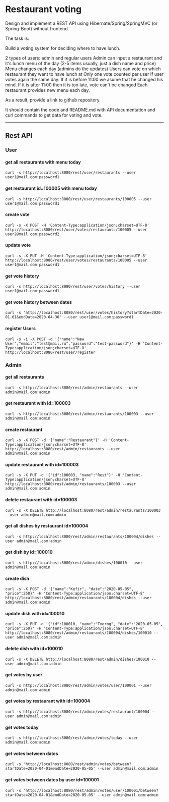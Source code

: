 # Restaurant voting

Design and implement a REST API using Hibernate/Spring/SpringMVC (or Spring-Boot) without frontend.

The task is:

Build a voting system for deciding where to have lunch.

2 types of users: admin and regular users Admin can input a restaurant and it's lunch menu of the day (2-5 items usually, just a dish name and price) Menu changes each day (admins do the updates) Users can vote on which restaurant they want to have lunch at Only one vote counted per user If user votes again the same day: If it is before 11:00 we asume that he changed his mind. If it is after 11:00 then it is too late, vote can't be changed Each restaurant provides new menu each day.

As a result, provide a link to github repository.

It should contain the code and README.md with API documentation and curl commands to get data for voting and vote.

---

## Rest API
### User
#### get all restaurants with menu today
`curl -s http://localhost:8080/rest/user/restaurants --user user1@mail.com:password1`
#### get restaurant id=100005 with menu today
`curl -s http://localhost:8080/rest/user/restaurants/100005 --user user1@mail.com:password1`
#### create vote
`curl -s -X POST -H 'Content-Type:application/json;charset=UTF-8' http://localhost:8080/rest/user/votes/restaurants/100005 --user user2@mail.com:password2`
#### update vote
`curl -s -X PUT -H 'Content-Type:application/json;charset=UTF-8' http://localhost:8080/rest/user/votes/restaurants/100005 --user user1@mail.com:password1`
#### get vote history
`curl -s http://localhost:8080/rest/user/votes/history --user user1@mail.com:password1`
#### get vote history between dates
`curl -s 'http://localhost:8080/rest/user/votes/history?startDate=2020-01-01&endDate=2020-04-30' --user user1@mail.com:password1`
#### register Users
`curl -s -i -X POST -d '{"name":"New User","email":"test@mail.ru","password":"test-password"}' -H 'Content-Type:application/json;charset=UTF-8' http://localhost:8080/rest/user/register`

### Admin 
#### get all restaurants
`curl -s http://localhost:8080/rest/admin/restaurants --user admin@mail.com:admin`
#### get restaurant with id=100003
`curl -s http://localhost:8080/rest/admin/restaurants/100003 --user admin@mail.com:admin`
#### create restaurant
`curl -s -X POST -d '{"name":"Restaurant"}' -H 'Content-Type:application/json;charset=UTF-8' http://localhost:8080/rest/admin/restaurants --user admin@mail.com:admin`
#### update restaurant with id=100003
`curl -s -X PUT -d '{"id":100003, "name":"Rest"}' -H 'Content-Type:application/json;charset=UTF-8' http://localhost:8080/rest/admin/restaurants/100003 --user admin@mail.com:admin`
#### delete restaurant with id=100003
`curl -s -X DELETE http://localhost:8080/rest/admin/restaurants/100003 --user admin@mail.com:admin`
#### get all dishes by restaurant id=100004
`curl -s http://localhost:8080/rest/admin/restaurants/100004/dishes --user admin@mail.com:admin`
#### get dish by id=100010
`curl -s http://localhost:8080/rest/admin/dishes/100010 --user admin@mail.com:admin`
#### create dish
`curl -s -X POST -d '{"name":"Kefir", "date":"2020-05-05", "price":250}' -H 'Content-Type:application/json;charset=UTF-8' http://localhost:8080/rest/admin/restaurants/100004/dishes --user admin@mail.com:admin`
#### update dish with id=100010
`curl -s -X PUT -d '{"id":100010, "name":"Tvorog", "date":"2020-05-05", "price":250}' -H 'Content-Type:application/json;charset=UTF-8' http://localhost:8080/rest/admin/restaurants/100004/dishes/100010 --user admin@mail.com:admin`
#### delete dish with id=100010
`curl -s -X DELETE http://localhost:8080/rest/admin/dishes/100010 --user admin@mail.com:admin`
#### get votes by user
`curl -s http://localhost:8080/rest/admin/votes/user/100001 --user admin@mail.com:admin`
#### get votes by restaurant with id=100004
`curl -s http://localhost:8080/rest/admin/votes/restaurant/100004 --user admin@mail.com:admin`
#### get votes today
`curl -s http://localhost:8080/rest/admin/votes/today --user admin@mail.com:admin`
#### get votes between dates
`curl -s 'http://localhost:8080/rest/admin/votes/between?startDate=2020-04-01&endDate=2020-05-05' --user admin@mail.com:admin`
#### get votes between dates by user id=100001
`curl -s 'http://localhost:8080/rest/admin/votes/user/100001/between?startDate=2020-04-01&endDate=2020-05-05' --user admin@mail.com:admin`






